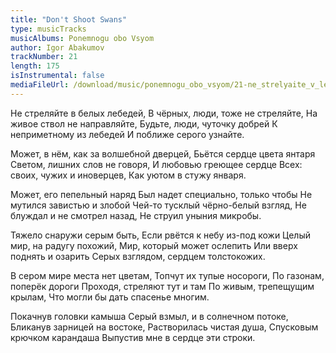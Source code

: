 ```yaml
---
title: "Don't Shoot Swans"
type: musicTracks
musicAlbums: Ponemnogu obo Vsyom
author: Igor Abakumov
trackNumber: 21
length: 175
isInstrumental: false
mediaFileUrl: /download/music/ponemnogu_obo_vsyom/21-ne_strelyaite_v_lebedei.mp3
---
```


Не стреляйте в белых лебедей,
В чёрных, люди, тоже не стреляйте,
На живое ствол не направляйте,
Будьте, люди, чуточку добрей
К неприметному из лебедей
И поближе серого узнайте.

Может, в нём, как за волшебной дверцей,
Бьётся сердце цвета янтаря
Светом, лишних слов не говоря,
И любовью греющее сердце
Всех: своих, чужих и иноверцев,
Как уютом в стужу января.

Может, его пепельный наряд
Был надет специально, только чтобы
Не мутился завистью и злобой
Чей-то тусклый чёрно-белый взгляд,
Не блуждал и не смотрел назад,
Не струил уныния микробы.

Тяжело снаружи серым быть,
Если рвётся к небу из-под кожи
Целый мир, на радугу похожий,
Мир, который может ослепить
Или вверх поднять и озарить
Серых взглядом, сердцем толстокожих.

В сером мире места нет цветам,
Топчут их тупые носороги,
По газонам, поперёк дороги
Проходя, стреляют тут и там
По живым, трепещущим крылам,
Что могли бы дать спасенье многим.

Покачнув головки камыша
Серый взмыл, и в солнечном потоке,
Бликанув зарницей на востоке,
Растворилась чистая душа,
Спусковым крючком карандаша
Выпустив мне в сердце эти строки.
